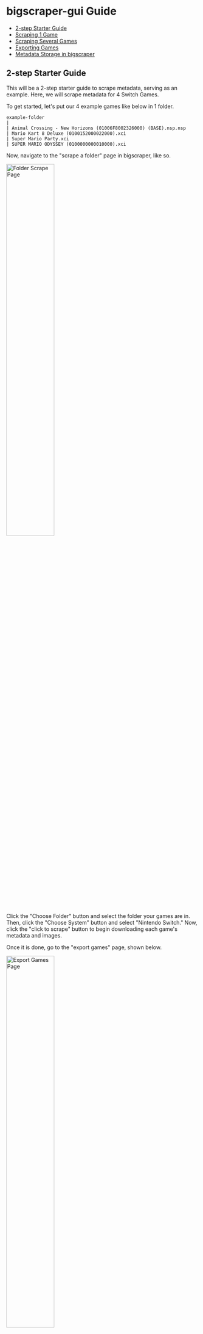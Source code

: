 # bigscraper-gui Guide

- [2-step Starter Guide](#2-step-starter-guide)
- [Scraping 1 Game](#scrape-1-game)
- [Scraping Several Games](#scrape-several-games)
- [Exporting Games](#export-games)
- [Metadata Storage in bigscraper](#metadata-storage)

## 2-step Starter Guide

This will be a 2-step starter guide to scrape metadata, serving as an example. Here, we will scrape metadata for 4 Switch Games.

To get started, let's put our 4 example games like below in 1 folder.

```
example-folder
|
| Animal Crossing - New Horizons (01006F8002326000) (BASE).nsp.nsp
| Mario Kart 8 Deluxe (0100152000022000).xci
| Super Mario Party.xci
| SUPER MARIO ODYSSEY (0100000000010000).xci
```

Now, navigate to the "scrape a folder" page in bigscraper, like so.

<img title="Folder Scrape Page" width="50%" src="res/screenshot/GUIDE_1.png"/>

Click the "Choose Folder" button and select the folder your games are in. Then, click the "Choose System" button and select "Nintendo Switch." Now, click the "click to scrape" button to begin downloading each game's metadata and images.

Once it is done, go to the "export games" page, shown below.

<img title="Export Games Page" width="50%" src="res/screenshot/GUIDE_2.png"/>

This page has 3 configuration options instead of 2, so let's walk through them.

Click the "Choose Folder" button and select the folder your games are in. Then, click the "Choose Platform" button and select "Pegasus." Then, click the "Choose System" button and select "Nintendo Switch." Now, click the "click to export" button to export the scraped data to your games folder.

Once it is done, your folder should look like below:

```
example-folder
|
└───media
|	|
|	└───boxFront
|	|	|	Animal Crossing: New Horizons - Box - Front.png
|	|	|	Mario Kart 8 Deluxe - Box - Front (North America).png
|	|	|	...
|	|
|	└───background
|	|	|...
|	|
|	└───gameplay
|	|	|...
|	|
|	└───logo
|	|	|...
|	|...
|
|	metadata.pegasus.txt
|	Animal Crossing - New Horizons (01006F8002326000) (BASE).nsp.nsp
|	Mario Kart 8 Deluxe (0100152000022000).xci
|	Super Mario Party.xci
|	SUPER MARIO ODYSSEY (0100000000010000).xci
```
(NOTE: More folders are here than displayed.)

## Scrape 1 Game

Scraping 1 Game is easy. The screen which allows you to scrape games is accessible with the 2nd icon from the top on the left bar.

<img title="Single Scrape Page" width="50%" src="res/screenshot/SHOWCASE_2.png"/>

This gives 2 options for scraping games.

The first option lets you pick a file. Any file will work, but it has to contain the full name of the game to scrape properly. Most variations of the file name should work: if your file name doesn't work, please let me know.

The other option lets you pick the system. This is important, as it determines which pages bigscraper will search for your game. Ensure that the system chosen has your game.

Then, you may use the last button to scrape.

## Scrape Several Games

Scraping a folder of games is only slightly more challenging. Scraping a folder is accessible through the center icon on the left bar.

<img title="Folder Scrape Page" width="50%" src="res/screenshot/SHOWCASE_3.png"/>

The first option here lets you choose the game folder. This will select all the files in the folder, ignoring subfolders and files with certain (or no) extensions:

- txt
- jpg
- png
- sav
- srm
- cue

The other option here lets you choose a system. Similarly to scraping 1 game, choose the system that corresponds to all of the games in the selected folder. **Each game in 1 folder should belong to the same system.**

Now, you can start scraping. When scraping a folder, bigscraper scrapes each game simultaneously.

## Export Games

Exporting games is simple, though there is now an extra option.

<img title="Export Games Page" width="50%" src="res/screenshot/SHOWCASE_4.png"/>

The 1st option here lets you pick the folder to export to. Bigscraper will write the output document and copy images to this folder (images are copied to the media subfolder).

The 2nd option here lets you choose the output format. Based on the frontend you use, you will want to choose on of the options available.

The 3rd option here lets you choose the system to export. This exports all the data collected for that system to the chosen folder.

Once you click the bottom button, all data will be copied over to the chosen folder.

## Metadata Storage

Metadata is stored in bigscraper through JSON files, located in the app's config folder. This is found in one of several locations, depending on your installation:

- Linux (General): ~/.config/bigscraper-gui/storedMeta
- Linux (Flatpak): ~/.var/app/io.github.fr75s.bigscraper_gui/config/bigscraper-gui/storedMeta

The storedMeta folder contains all metadata. It separates the metadata into 2 parts, located in cache and images. Each of these contains several subdirectories for each system scraped.

The cache's system folders contain the JSON files with metadata for each game. Each JSON file stores the following information, some of which may not be present depending on the game:

- File location
- Name
- Platform
- Release Date
- Game Type
- ESRB Rating
- Developers
- Publishers
- Genres
- # of Players
- Is Cooperative
- Rating (decimal number from 0-5)
- Wikipedia Link
- Video Link
- Overview
- Image Titles

All of these data points (except the file location) are located in lists, allowing for multiple entries per attribute.

As for images, all images for each game are typically stored, no matter the type. This includes the following types of images (note that some may not be present in some games):

- Front Box Art
- Back Box Art
- 3D Box Art
- Clear Logo
- Marquee
- Gameplay Screenshot
- Title Screen Screenshot
- Game Art
- Physical Media (Disc/Cartridge)

While all types of images are stored, only some are exported, mostly based on the type or region of the image.

